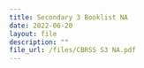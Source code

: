 ```yaml
---
title: Secondary 3 Booklist NA
date: 2022-06-20
layout: file
description: ""
file_url: /files/CBRSS S3 NA.pdf
---
```

